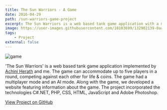 ```yaml
---
title: The Sun Warriors - A Game
date: 2016-04-29
path: /sun-warriors-game-project
excerpt: The Sun Warriors is a web based tank game application with a multiplayer mode and an AI mode.
image: https://user-images.githubusercontent.com/10103699/132902139-0aa4969c-4d25-4de0-a800-c46866ae9609.png
tags: 
    - Project
external: false
---
```

![game](https://user-images.githubusercontent.com/10103699/132902139-0aa4969c-4d25-4de0-a800-c46866ae9609.png)

'The Sun Warriors' is a web based tank game application implemented by [Achini Herath](https://lk.linkedin.com/in/achiniherath) and me. The game can 
accommodate up to five players in a round, competing against each other for life & coins. The game had a 
multiplayer mode and an AI mode. Along with the game, we developed a website featuring information about the game. 
The project incorporated the technologies C#.NET, PHP, CSS, HTML, JavaScript and Adobe Photoshop.

[View Project on GitHub](https://github.com/MalshaL/sun-warriors-game)
